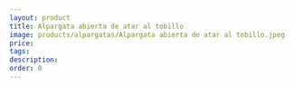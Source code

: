 ```yaml
---
layout: product
title: Alpargata abierta de atar al tobillo
image: products/alpargatas/Alpargata abierta de atar al tobillo.jpeg
price: 
tags: 
description: 
order: 0
---
```

